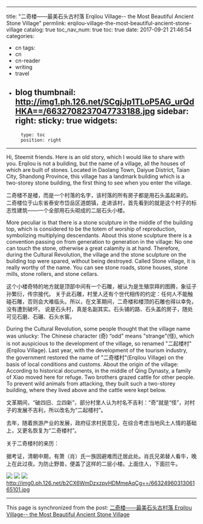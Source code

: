 
---
title: "二奇楼——最美石头古村落 Erqilou Village-- the Most Beautiful Ancient Stone Village"
permlink: erqilou-village-the-most-beautiful-ancient-stone-village
catalog: true
toc_nav_num: true
toc: true
date: 2017-09-21 21:46:54
categories:
- cn
tags:
- cn
- cn-reader
- writing
- travel
- blog
thumbnail: http://img1.ph.126.net/SCgjJp1TLoP5AG_urQdHKA==/6632708237047733188.jpg
sidebar:
    right:
        sticky: true
widgets:
    -
        type: toc
        position: right
---


Hi, Steemit friends. Here is an old story, which I would like to share with you.
Erqilou is not a building, but the name of a village, all the houses of which are built of stones.
Located in Daolang Town, Daiyue District, Taian City, Shandong Province, this village has a landmark building which is a two-storey stone building, the first thing to see when you enter the village.

二奇楼不是楼，而是一个村落的名字，该村落的所有房子都是用石头盖起来的。
二奇楼位于山东省泰安市岱岳区道朗镇，走进该村，首先看到的就是这个村子的标志性建筑——一个全部用石头砌成的二层石头小楼。

More peculiar is that there is a stone sculpture in the middle of the building top, which is considered to be the totem of worship of reproduction, symbolizing multiplying descendants.
About this stone sculpture there is a convention passing on from generation to generation in the village: No one can touch the stone, otherwise a great calamity is at hand. Therefore, during the Cultural Revolution, the village and the stone sculpture on the building top were spared, without being destroyed.
Called Stone village, it is really worthy of the name. You can see stone roads, stone houses, stone mills, stone rollers, and stone cellars. 

这个小楼奇特的地方就是顶部中间有一个石雕，被认为是生殖崇拜的图腾，象征子孙繁衍，传宗接代。
关于此石雕，村里人还有个世代相传的约定：任何人不能触碰石雕，否则会大难临头。所以，在文革期间，二奇楼和楼顶的石雕也得以幸免，没有遭到破坏。
说是石头村，真是名副其实。石头铺的路、石头盖的房子，随处可见石磨、石碾、石头水窖。

During the Cultural Revolution, some people thought that the village name was unlucky: The Chinese character (奇) “odd" means "strange"(怪), which is not auspicious to the development of the village, so renamed "二起楼村" (Erqilou Village). 
Last year, with the development of the tourism industry, the government restored the name of "二奇楼村"(Erqilou Village) on the basis of local conditions and customs.
About the origin of the village:
According to historical documents, in the middle of Qing Dynasty, a family of Xiao moved here for refuge. Two brothers grazed cattle for other people. To prevent wild animals from attacking, they built such a two-storey building, where they lived above and the cattle were kept below.

文革期间，“破四旧、立四新”，部分村里人认为村名不吉利：“奇”就是“怪”，对村子的发展不吉利，所以改名为“二起楼村”。

去年，随着旅游产业的发展，政府征求村民意见，在综合考虑当地风土人情的基础上，又更名恢复为“二奇楼村”。

关于二奇楼村的来历：

据考证，清朝中期，有萧（肖）氏一族因避难而迁居此处。肖氏兄弟替人看牛，晚上在此过夜。为防止野兽，便盖了这样的二层小楼。上面住人，下面拦牛。

![](http://img1.ph.126.net/SCgjJp1TLoP5AG_urQdHKA==/6632708237047733188.jpg)
![](http://img0.ph.126.net/bFI7dYkTWaHBqgJEEGIhmg==/3084402794813938095.jpg)
![](http://img0.ph.126.net/Ks9hw64Huhpz1Yfv3RkX6g==/2597169610127798544.jpg)
http://img0.ph.126.net/b2CX6WmDzxzpvHDMmeAqCg==/6632496031306165101.jpg

- - -

This page is synchronized from the post: [二奇楼——最美石头古村落 Erqilou Village-- the Most Beautiful Ancient Stone Village](https://steemit.com/@bring/erqilou-village-the-most-beautiful-ancient-stone-village)
